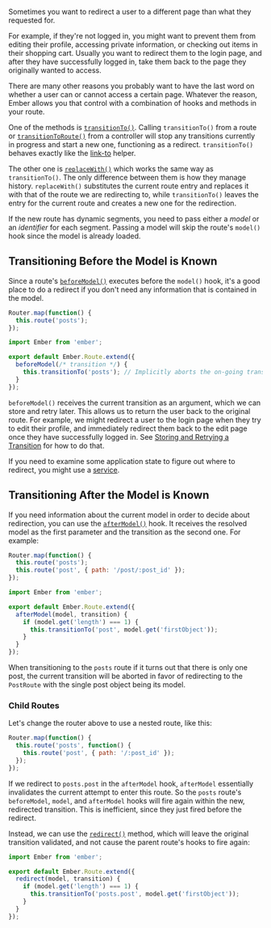 Sometimes you want to redirect a user to a different page than what they requested for.

For example, if they're not logged in, you might want to prevent them from editing their profile, accessing private information,
or checking out items in their shopping cart.
Usually you want to redirect them to the login page, and after they have successfully logged in, take them back to the page they originally wanted to access.

There are many other reasons you probably want to have the last word on whether a user can or cannot access a certain page.
Whatever the reason, Ember allows you that control with a combination of hooks and methods in your route.

One of the methods is [`transitionTo()`](http://emberjs.com/api/classes/Ember.Route.html#method_transitionTo).
Calling `transitionTo()` from a route or
[`transitionToRoute()`](http://emberjs.com/api/classes/Ember.Controller.html#method_transitionToRoute) from a controller will stop any transitions currently in progress and start a new one, functioning as a redirect.
`transitionTo()` behaves exactly like the [link-to](../../templates/links) helper.

The other one is [`replaceWith()`](http://emberjs.com/api/classes/Ember.Route.html#method_replaceWith) which works the same way as `transitionTo()`.
The only difference between them is how they manage history.
`replaceWith()` substitutes the current route entry and replaces it with that of the route we are redirecting to,
while `transitionTo()` leaves the entry for the current route and creates a new one for the redirection.

If the new route has dynamic segments, you need to pass either a _model_ or an _identifier_ for each segment.
Passing a model will skip the route's `model()` hook since the model is already loaded.

## Transitioning Before the Model is Known

Since a route's [`beforeModel()`](http://emberjs.com/api/classes/Ember.Route.html#method_beforeModel) executes before the `model()` hook,
it's a good place to do a redirect if you don't need any information that is contained in the model.

```app/router.js
Router.map(function() {
  this.route('posts');
});
```

```app/routes/index.js
import Ember from 'ember';

export default Ember.Route.extend({
  beforeModel(/* transition */) {
    this.transitionTo('posts'); // Implicitly aborts the on-going transition.
  }
});
```

`beforeModel()` receives the current transition as an argument, which we can store and retry later.
This allows us to return the user back to the original route.
For example, we might redirect a user to the login page when they try to edit their profile, and immediately redirect
them back to the edit page once they have successfully logged in.
See [Storing and Retrying a Transition](../preventing-and-retrying-transitions/#toc_storing-and-retrying-a-transition)
for how to do that.

If you need to examine some application state to figure out where to redirect,
you might use a [service](../../applications/services).

## Transitioning After the Model is Known

If you need information about the current model in order to decide about redirection, you can use the [`afterModel()`](http://emberjs.com/api/classes/Ember.Route.html#method_afterModel) hook.
It receives the resolved model as the first parameter and the transition as the second one.
For example:

```app/router.js
Router.map(function() {
  this.route('posts');
  this.route('post', { path: '/post/:post_id' });
});
```

```app/routes/posts.js
import Ember from 'ember';

export default Ember.Route.extend({
  afterModel(model, transition) {
    if (model.get('length') === 1) {
      this.transitionTo('post', model.get('firstObject'));
    }
  }
});
```

When transitioning to the `posts` route if it turns out that there is only one post,
the current transition will be aborted in favor of redirecting to the `PostRoute`
with the single post object being its model.

### Child Routes

Let's change the router above to use a nested route, like this:

```app/router.js
Router.map(function() {
  this.route('posts', function() {
    this.route('post', { path: '/:post_id' });
  });
});
```

If we redirect to `posts.post` in the `afterModel` hook, `afterModel`
essentially invalidates the current attempt to enter this route. So the `posts`
route's `beforeModel`, `model`, and `afterModel` hooks will fire again within
the new, redirected transition. This is inefficient, since they just fired
before the redirect.

Instead, we can use the [`redirect()`](http://emberjs.com/api/classes/Ember.Route.html#method_redirect) method, which will leave the original
transition validated, and not cause the parent route's hooks to fire again:

```app/routes/posts.js
import Ember from 'ember';

export default Ember.Route.extend({
  redirect(model, transition) {
    if (model.get('length') === 1) {
      this.transitionTo('posts.post', model.get('firstObject'));
    }
  }
});
```
